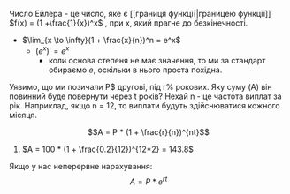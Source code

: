 Число Ейлера - це число, яке є [[границя функції|границею функції]] $f(x) = (1 +\frac{1}{x})^x$ , при x, який прагне до безкінечності.
- $\lim_{x \to \infty}(1 + \frac{x}{n})^n = e^x$
	- $(e^x)' = e^x$
		- коли основа степеня не має значення, то ми за стандарт обираємо $e$, оскільки в нього проста похідна.

Уявимо, що ми позичали P$ другові, під r% рокових. Яку суму (A) він повинний буде повернути через t років? Нехай n - це частота виплат за рік. Наприклад, якщо n  = 12, то виплати будуть здійснюватися кожного місяця.

$$A = P * (1 + \frac{r}{n})^{nt}$$
1. $A = 100 * (1 + \frac{0.2}{12})^{12*2} = 143.8$

Якщо у нас неперервне нарахування:
$$A = P * e^{rt}$$